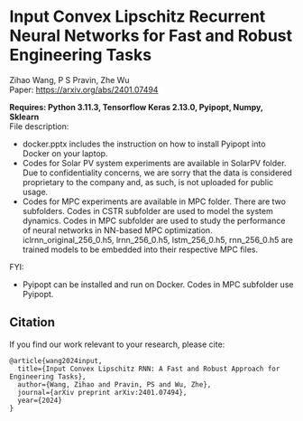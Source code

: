 # Input Convex Lipschitz Recurrent Neural Networks for Fast and Robust Engineering Tasks

Zihao Wang, P S Pravin, Zhe Wu </br>
Paper: https://arxiv.org/abs/2401.07494 </br>

**Requires: Python 3.11.3, Tensorflow Keras 2.13.0, Pyipopt, Numpy, Sklearn** </br>
File description:
* docker.pptx includes the instruction on how to install Pyipopt into Docker on your laptop. </br>
* Codes for Solar PV system experiments are available in SolarPV folder. Due to confidentiality concerns, we are sorry that the data is considered proprietary to the company and, as such, is not uploaded for public usage.
* Codes for MPC experiments are available in MPC folder. There are two subfolders. Codes in CSTR subfolder are used to model the system dynamics. Codes in MPC subfolder are used to study the performance of neural networks in NN-based MPC optimization. iclrnn_original_256_0.h5, lrnn_256_0.h5, lstm_256_0.h5, rnn_256_0.h5 are trained models to be embedded into their respective MPC files.

FYI:
* Pyipopt can be installed and run on Docker. Codes in MPC subfolder use Pyipopt.

## Citation </br>
If you find our work relevant to your research, please cite:
```
@article{wang2024input,
  title={Input Convex Lipschitz RNN: A Fast and Robust Approach for Engineering Tasks},
  author={Wang, Zihao and Pravin, PS and Wu, Zhe},
  journal={arXiv preprint arXiv:2401.07494},
  year={2024}
}
```
